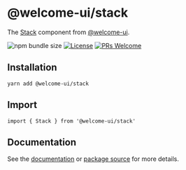 # @welcome-ui/stack

The [Stack](https://welcome-ui.com/components/stack) component from [@welcome-ui](https://welcome-ui.com).

![npm bundle size](https://img.shields.io/bundlephobia/minzip/@welcome-ui/stack) [![License](https://img.shields.io/npm/l/welcome-ui.svg)](https://github.com/WTTJ/welcome-ui/tree/main/LICENSE) [![PRs Welcome](https://img.shields.io/badge/PRs-welcome-mediumspringgreen.svg)](ttps://github.com/WTTJ/welcome-ui/tree/main/CONTRIBUTING.mdx)

## Installation

    yarn add @welcome-ui/stack

## Import

    import { Stack } from '@welcome-ui/stack'

## Documentation

See the [documentation](https://welcome-ui.com/components/stack) or [package source](https://github.com/WTTJ/welcome-ui/tree/main/packages/Stack) for more details.
